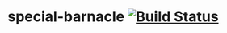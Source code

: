 # special-barnacle [![Build Status](https://travis-ci.org/franconstante/special-barnacle.svg?branch=master)](https://travis-ci.org/franconstante/special-barnacle)
